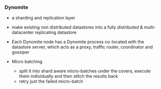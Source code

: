 ### Dynomite
- a sharding and replication layer
- make existing non distributed datastores into a fully distributed & multi-datacenter replicating datastore
- Each Dynomite node has a Dynomite process co-located with the datastore server, which acts as a proxy, traffic router, coordinator and gossiper


- Micro batching
  - split it into shard aware micro-batches under the covers, execute them individually and then stitch the results back
  - retry just the failed micro-batch



